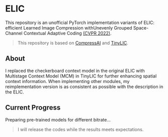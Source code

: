 # ELIC
This repository is an unofficial PyTorch implementation variants of ELIC: efficient Learned Image Compression withUnevenly Grouped Space-Channel Contextual Adaptive Coding [(CVPR 2022)](https://openaccess.thecvf.com/content/CVPR2022/html/He_ELIC_Efficient_Learned_Image_Compression_With_Unevenly_Grouped_Space-Channel_Contextual_CVPR_2022_paper.html).

>  This repository is based on [CompressAI](https://github.com/InterDigitalInc/CompressAI) and [TinyLIC](https://github.com/lumingzzz/TinyLIC).

## About

I replaced the checkerboard context model in the original ELIC with Multistage Context Model (MCM) in TinyLIC for further enhancing spatial context information. When implementing other modules, my reimplementation version is as consistent as possible with the description in the ELIC.

## Current Progress

Preparing pre-trained models for different bitrate...

>  I will release the codes while the results meets expectations.
